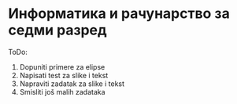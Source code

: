 # Информатика и рачунарство за седми разред

ToDo:
1. Dopuniti primere za elipse
2. Napisati test za slike i tekst
3. Napraviti zadatak za slike i tekst 
4. Smisliti još malih zadataka
